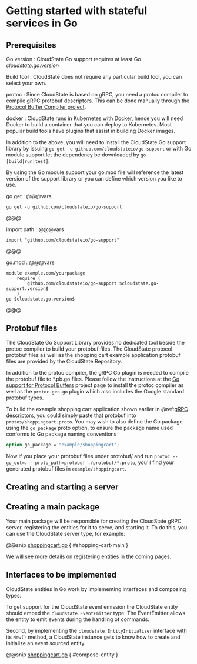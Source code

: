 # Getting started with stateful services in Go

## Prerequisites

Go version
: CloudState Go support requires at least Go $cloudstate.go.version$

Build tool
: CloudState does not require any particular build tool, you can select your own.

protoc
: Since CloudState is based on gRPC, you need a protoc compiler to compile gRPC protobuf descriptors. This can be done manually through the [Protocol Buffer Compiler project](https://github.com/protocolbuffers/protobuf#protocol-compiler-installation). 

docker
: CloudState runs in Kubernetes with [Docker](https://www.docker.com), hence you will need Docker to build a container that you can deploy to Kubernetes. Most popular build tools have plugins that assist in building Docker images.

In addition to the above, you will need to install the CloudState Go support library by issuing `go get -u github.com/cloudstateio/go-support` or with Go module support let the dependency be downloaded by `go [build|run|test]`. 

By using the Go module support your go.mod file will reference the latest version of the support library or you can define which version you like to use.

go get
: @@@vars
```text
go get -u github.com/cloudstateio/go-support
```
@@@

import path
: @@@vars
```text
import "github.com/cloudstateio/go-support"
```
@@@

go.mod
: @@@vars
```
module example.com/yourpackage
    require (
        github.com/cloudstateio/go-support $cloudstate.go-support.version$
    )
go $cloudstate.go.version$
```
@@@

## Protobuf files

The CloudState Go Support Library provides no dedicated tool beside the protoc compiler to build your protobuf files. The CloudState protocol protobuf files as well as the shopping cart example application protobuf files are provided by the CloudState Repository.

In addition to the protoc compiler, the gRPC Go plugin is needed to compile the protobuf file to *.pb.go files. Please follow the instructions at the [Go support for Protocol Buffers](https://github.com/golang/protobuf) project page to install the protoc compiler as well as the `protoc-gen-go` plugin which also includes the Google standard protobuf types.

To build the example shopping cart application shown earlier in @ref:[gRPC descriptors](../../features/grpc.md), you could simply paste that protobuf into `protos/shoppingcart.proto`. You may wish to also define the Go package using the `go_package` proto option, to ensure the package name used conforms to Go package naming conventions

```proto
option go_package = "example/shoppingcart";
```

Now if you place your protobuf files under protobuf/ and run `protoc --go_out=. --proto_path=protobuf ./protobuf/*.proto`, you'll find your generated protobuf files in `example/shoppingcart`.

## Creating and starting a server

## Creating a main package

Your main package will be responsible for creating the CloudState gRPC server, registering the entities for it to serve, and starting it. To do this, you can use the CloudState server type, for example:

@@snip [shoppingcart.go](/docs/src/main/paradox/user/lang/go/src/shoppingcart.go) { #shopping-cart-main }

We will see more details on registering entities in the coming pages.

## Interfaces to be implemented

CloudState entities in Go work by implementing interfaces and composing types. 

To get support for the CloudState event emission the CloudState entity should embed the `cloudstate.EventEmitter` type. The EventEmitter allows the entity to emit events during the handling of commands.

Second, by implementing the `cloudstate.EntityInitializer` interface with its `New()` method, a CloudState instance gets to know how to create and initialize an event sourced entity.

@@snip [shoppingcart.go](/docs/src/main/paradox/user/lang/go/src/shoppingcart.go) { #compose-entity }
